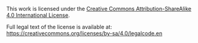 This work is licensed under the [Creative Commons Attribution-ShareAlike 4.0 International License](https://creativecommons.org/licenses/by-sa/4.0/).

Full legal text of the license is available at: https://creativecommons.org/licenses/by-sa/4.0/legalcode.en
